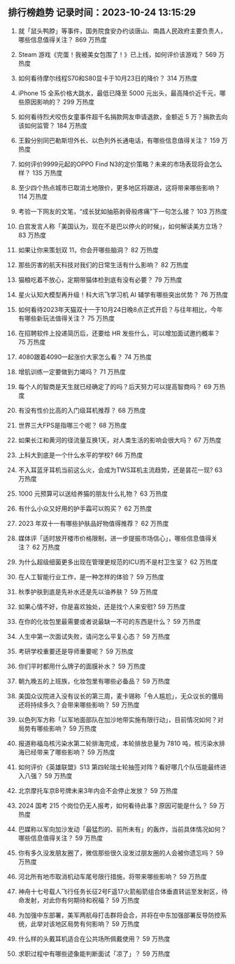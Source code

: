 
## 排行榜趋势 记录时间：2023-10-24 13:15:29
  
  1. 就「鼠头鸭脖」等事件，国务院食安办约谈唐山、南昌人民政府主要负责人，哪些信息值得关注？ 869 万热度
    
  2. Steam 游戏《完蛋！我被美女包围了！》已上线，如何评价该游戏？ 569 万热度
    
  3. 如何看待摩尔线程S70和S80显卡于10月23日的降价？ 314 万热度
    
  4. iPhone 15 全系价格大跳水，最低已降至 5000 元出头，最高降价近千元，哪些原因影响的？ 299 万热度
    
  5. 如何看待烈犬咬伤女童事件超千名捐款网友申请退款，金额近 5 万？捐款去向该如何监管？ 184 万热度
    
  6. 王毅分别同巴勒斯坦外长、以色列外长通电话，有哪些信息值得关注？ 159 万热度
    
  7. 如何评价9999元起的OPPO Find N3的定价策略？未来的市场表现将会怎么样？ 135 万热度
    
  8. 至少四个热点城市已取消土地限价，更多地区将跟进，这将带来哪些影响？ 114 万热度
    
  9. 考验一下网友的文笔，“成长犹如抽筋剥骨般疼痛”下一句怎么接？ 103 万热度
    
  10. 白宫发言人称「美国认为，现在不是巴以停火的时候」，如何解读美方立场？ 83 万热度
    
  11. 如果让你来策划双 11，你会开哪些脑洞？ 82 万热度
    
  12. 那些厉害的航天科技对我们的日常生活有什么影响？ 82 万热度
    
  13. 猫粮吃着不放心，定期带猫体检到底有没有必要？ 79 万热度
    
  14. 星火认知大模型再升级！科大讯飞学习机 AI 辅学有哪些突出优势？ 76 万热度
    
  15. 如何看待2023年天猫双十一于10月24日晚8点正式开启？与往年相比，今年有哪些新玩法值得关注？ 75 万热度
    
  16. 在招聘软件上投递简历后，还要给 HR 发些什么，可以增加面试邀约概率？ 75 万热度
    
  17. 4080跟着4090一起涨价大家怎么看？ 74 万热度
    
  18. 增肌训练一定要做到力竭吗？ 71 万热度
    
  19. 每个人的智商是天生就已经确定了的吗？后天努力可以提高智商吗？ 69 万热度
    
  20. 有没有性价比高的入门级耳机推荐？ 68 万热度
    
  21. 世界三大FPS是指哪三个呢？ 68 万热度
    
  22. 如果长江和黄河的径流量互换1天，对人类生活的影响会很大吗？ 67 万热度
    
  23. 上科大到底是一个什么水平的学校? 66 万热度
    
  24. 不入耳蓝牙耳机当前这么火，会成为TWS耳机主流趋势，还是昙花一现? 63 万热度
    
  25. 1000 元预算可以送给养猫的朋友什么礼物？ 63 万热度
    
  26. 有什么小众又好用的护手霜可以购买？ 62 万热度
    
  27. 2023 年双十一有哪些护肤品好物值得推荐？ 62 万热度
    
  28. 媒体评「适时放开楼市价格限制，进一步提振市场信心」，哪些信息值得关注？ 62 万热度
    
  29. 为什么超级细菌更多出现在管理更规范的ICU而不是村卫生室？ 62 万热度
    
  30. 在人工智能行业工作，是一种怎样的体验？ 59 万热度
    
  31. 秋季护肤到底是先补水还是先以油养肤？ 59 万热度
    
  32. 如果心情不好，你是喜欢独处，还是找个人来安慰? 59 万热度
    
  33. 在你的化妆包里最需要或者说最缺一不可的东西是什么？ 59 万热度
    
  34. 人生中第一次面试失败，请问怎么平复心态？ 59 万热度
    
  35. 考研学校重要还是导师重要呢？ 59 万热度
    
  36. 你们平时都用什么牌子的面膜补水？ 59 万热度
    
  37. 朝九晚五的上班族，化妆包里有哪些必备品？ 59 万热度
    
  38. 美国众议院进入没有议长的第三周，麦卡锡称「令人尴尬」，无众议长的僵局还将持续多久？会带来哪些影响？ 59 万热度
    
  39. 以色列军方称「以军地面部队在加沙地带实施有限行动」，目前情况如何？对局势有哪些影响？ 59 万热度
    
  40. 报道称福岛核污染水第二轮排海完成，本轮排放总量为 7810 吨，核污染水排海已经带来了哪些影响？ 59 万热度
    
  41. 如何评价《英雄联盟》S13 第四轮瑞士轮抽签对阵？看好哪几个队伍能最终进入八强？ 59 万热度
    
  42. 北京摩托车京B号牌未来3年内会不会停止发放？ 59 万热度
    
  43. 2024 国考 215 个岗位仍无人报考，如何看待此事？原因可能是什么？ 59 万热度
    
  44. 巴媒称以军向加沙发动「最猛烈的、前所未有」的轰炸，当前具体情况如何？哪些信息值得关注？ 59 万热度
    
  45. 你有多久没发朋友圈了，微信那些很久没发过朋友圈的人会被你遗忘吗？ 59 万热度
    
  46. 河北所有地市取消机动车尾号限行措施，将带来哪些影响？ 59 万热度
    
  47. 神舟十七号载人飞行任务长征2号F遥17火箭船箭组合体垂直转运至发射区，待命发射，对此你有何期待和祝福？ 59 万热度
    
  48. 为加强中东部署，美军两航母打击群将会合，并将在中东加强部署反导防控系统，此举对该地区局势有何影响？ 59 万热度
    
  49. 什么样的头戴耳机适合在公共场所佩戴使用？ 59 万热度
    
  50. 求职过程中有哪些迹象能判断面试「凉了」？ 59 万热度
    